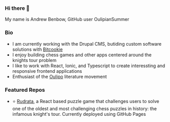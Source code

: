 ### Hi there 👋

My name is Andrew Benbow, GitHub user OulipianSummer

### Bio
- I am currently working with the Drupal CMS, butiding custom software solutions with [Bitcookie](https://bitcookie.com/)
- I enjoy building chess games and other apps centered around the knights tour problem
- I like to work with React, Ionic, and Typescript to create interessting and responsive frontend applications
- Enthusiast of the [Oulipo](https://en.wikipedia.org/wiki/Oulipo) literature movement
 

### Featured Repos
- :star: [Rudrata](https://oulipiansummer.github.io/rudrata/), a React based puzzle game that challenges users to solve one of the oldest and most challenging chess puzzles in history: the infamous knight's tour. Currently deployed using GitHub Pages
